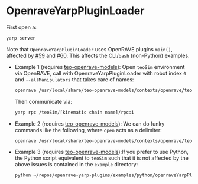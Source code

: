 # OpenraveYarpPluginLoader

First open a:
```bash
yarp server
```

Note that `OpenraveYarpPluginLoader` uses OpenRAVE plugins `main()`, affected by [#59](https://github.com/roboticslab-uc3m/openrave-yarp-plugins/issues/59) and [#60](https://github.com/roboticslab-uc3m/openrave-yarp-plugins/issues/60). This affects the CLI/`bash` (non-Python) examples.
   
- Example 1 (requires [teo-openrave-models](https://github.com/roboticslab-uc3m/teo-openrave-models)): Open `teoSim` environment via OpenRAVE, call with OpenraveYarpPluginLoader with robot index `0` and `--allManipulators` that takes care of names:
   ```bash
   openrave /usr/local/share/teo-openrave-models/contexts/openrave/teo/teo.robot.xml --module OpenraveYarpPluginLoader "open --device controlboardwrapper2 --subdevice YarpOpenraveControlboard --robotIndex 0 --allManipulators"
   ```
   Then communicate via:
   ```bash
   yarp rpc /teoSim/[kinematic chain name]/rpc:i
   ```

- Example 2 (requires [teo-openrave-models](https://github.com/roboticslab-uc3m/teo-openrave-models)): We can do funky commands like the following, where `open` acts as a delimiter:
   ```bash
   openrave /usr/local/share/teo-openrave-models/contexts/openrave/teo/teo.robot.xml --module OpenraveYarpPluginLoader "open --device controlboardwrapper2 --subdevice YarpOpenraveControlboard --robotIndex 0 --manipulatorIndex 0 open --device controlboardwrapper2 --subdevice YarpOpenraveControlboard --robotIndex 0 --manipulatorIndex 2"
   ```

- Example 3 (requires [teo-openrave-models](https://github.com/roboticslab-uc3m/teo-openrave-models)):If you prefer to use Python, the Python script equivalent to `teoSim` such that it is not affected by the above issues is contained in the `example` directory:
   ```bash
   python ~/repos/openrave-yarp-plugins/examples/python/openraveYarpPluginLoader-controlboard-allManipulators.py
   ```
